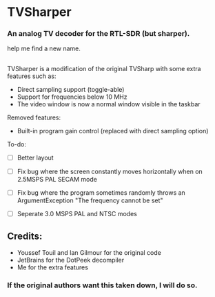 # TVSharper
### An analog TV decoder for the RTL-SDR (but sharper).
help me find a new name.
##
TVSharper is a modification of the original TVSharp with some extra features such as: 
 - Direct sampling support (toggle-able)
 - Support for frequencies below 10 MHz
 - The video window is now a normal window visible in the taskbar

Removed features: 
 - Built-in program gain control (replaced with direct sampling option)

To-do:
 - [ ] Better layout
 - [ ] Fix bug where the screen constantly moves horizontally when on 2.5MSPS PAL SECAM mode
 - [ ] Fix bug where the program sometimes randomly throws an ArgumentException "The frequency cannot be set"
 - [ ] Seperate 3.0 MSPS PAL and NTSC modes 


## Credits: 

 - Youssef Touil and Ian Gilmour for the original code
 - JetBrains for the DotPeek decompiler
 - Me for the extra features

### If the original authors want this taken down, I will do so.
